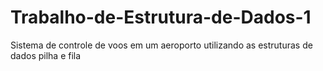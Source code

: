 # Trabalho-de-Estrutura-de-Dados-1
 Sistema de controle de voos em um aeroporto utilizando as estruturas de dados pilha e fila
